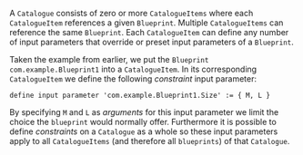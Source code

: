 A `Catalogue` consists of zero or more `CatalogueItems` where each `CatalogueItem` references a given `Blueprint`. Multiple `CatalogueItems` can reference the same `Blueprint`. Each `CatalogueItem` can define any number of input parameters that override or preset input parameters of a  `Blueprint`. 

Taken the example from earlier, we put the `Blueprint` `com.example.Blueprint1` into a `CatalogueItem`. In its corresponding `CatalogueItem` we define the following *constraint* input parameter:

```
define input parameter 'com.example.Blueprint1.Size' := { M, L }
```

By specifying `M` and `L` as *arguments* for this input parameter we limit the choice the `blueprint` would normally offer. Furthermore it is possible to define *constraints* on a `Catalogue` as a whole so these input parameters apply to all `CatalogueItems` (and therefore all `blueprints`) of that `Catalogue`.